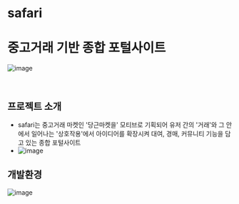# safari
# 중고거래 기반 종합 포털사이트 
![image](https://github.com/haribo0/safari/assets/77721961/2a526e66-b7d0-4ca2-9291-fd4ba8ebda1f)

<br>

## 프로젝트 소개
- safari는 중고거래 마켓인 '당근마켓을' 모티브로 기획되어 유저 간의 '거래'와 그 안에서 일어나는 '상호작용'에서 아이디어를 확장시켜 대여, 경매, 커뮤니티 기능을 담고 있는 종합 포털사이트
- ![image](https://github.com/haribo0/safari/assets/77721961/a1788497-0d2c-4636-8a3e-bc4971f2cebc)



## 개발환경
![image](https://github.com/haribo0/safari/assets/77721961/a58b47c9-4f75-49ff-ba9c-ddb6f88090f7)

